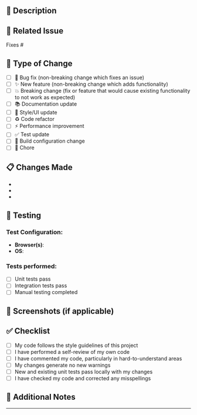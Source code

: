 ## 📝 Description

<!-- Please provide a brief description of the changes in this PR -->

## 🔗 Related Issue

<!-- Link to the issue this PR addresses (if applicable) -->
<!-- Use "Fixes #123" or "Closes #123" to automatically close the issue when this PR is merged -->

Fixes #

## 🚀 Type of Change

<!-- Please mark the relevant option with an "x" -->

- [ ] 🐛 Bug fix (non-breaking change which fixes an issue)
- [ ] ✨ New feature (non-breaking change which adds functionality)
- [ ] 💥 Breaking change (fix or feature that would cause existing functionality to not work as expected)
- [ ] 📚 Documentation update
- [ ] 🎨 Style/UI update
- [ ] ♻️ Code refactor
- [ ] ⚡ Performance improvement
- [ ] ✅ Test update
- [ ] 🔧 Build configuration change
- [ ] 🧹 Chore

## 📋 Changes Made

<!-- List the main changes made in this PR -->

- 
- 
- 

## 🧪 Testing

<!-- Describe the tests you ran to verify your changes -->
<!-- Provide instructions so we can reproduce -->
<!-- Please also list any relevant details for your test configuration -->

### Test Configuration:
- **Browser(s)**: 
- **OS**:

### Tests performed:
- [ ] Unit tests pass
- [ ] Integration tests pass
- [ ] Manual testing completed

## 📸 Screenshots (if applicable)

<!-- Add screenshots to help explain your changes -->
<!-- You can drag and drop images directly into this text area -->

## ✅ Checklist

<!-- Please check off the following items by replacing [ ] with [x] -->

- [ ] My code follows the style guidelines of this project
- [ ] I have performed a self-review of my own code
- [ ] I have commented my code, particularly in hard-to-understand areas
- [ ] My changes generate no new warnings
- [ ] New and existing unit tests pass locally with my changes
- [ ] I have checked my code and corrected any misspellings

## 📄 Additional Notes

<!-- Add any additional notes, concerns, or discussion points here -->
<!-- Is there anything specific you'd like reviewers to focus on? -->

---

<!-- Thank you for contributing to our project! 🙏 --> 
